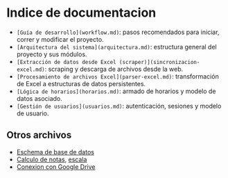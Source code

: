 # Indice de documentacion

- `[Guía de desarrollo](workflow.md)`:
  pasos recomendados para iniciar, correr y modificar el proyecto.
- `[Arquitectura del sistema](arquitectura.md)`:
  estructura general del proyecto y sus módulos.
- `[Extracción de datos desde Excel (scraper)](sincronizacion-excel.md)`:
  scraping y descarga de archivos desde la web.
- `[Procesamiento de archivos Excel](parser-excel.md)`:
  transformación de Excel a estructuras de datos persistentes.
- `[Lógica de horarios](horarios.md)`:
  armado de horarios y modelo de datos asociado.
- `[Gestión de usuarios](usuarios.md)`:
  autenticación, sesiones y modelo de usuario.

## Otros archivos

- [Eschema de base de datos](media/db_scheme.png)
- [Calculo de notas](media/calculo_de_notas.jpeg), [escala](media/escala_politecnica.pdf)
- [Conexion con Google Drive](google_drive.md)
